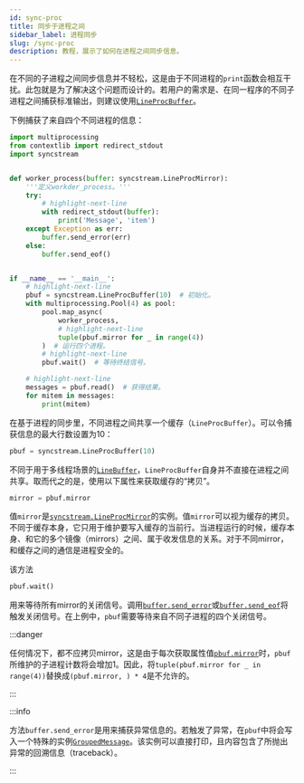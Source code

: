 ```yaml
---
id: sync-proc
title: 同步于进程之间
sidebar_label: 进程同步
slug: /sync-proc
description: 教程，展示了如何在进程之间同步信息。
---
```


在不同的子进程之间同步信息并不轻松，这是由于不同进程的`print`函数会相互干扰。此包就是为了解决这个问题而设计的。若用户的需求是、在同一程序的不同子进程之间捕获标准输出，则建议使用[`LineProcBuffer`](../apis/mproc/LineProcBuffer.mdx)。

下例捕获了来自四个不同进程的信息：

```python showLineNumbers title="sync-proc.py"
import multiprocessing
from contextlib import redirect_stdout
import syncstream


def worker_process(buffer: syncstream.LineProcMirror):
    '''定义workder_process。'''
    try:
        # highlight-next-line
        with redirect_stdout(buffer):
            print('Message', 'item')
    except Exception as err:
        buffer.send_error(err)
    else:
        buffer.send_eof()


if __name__ == '__main__':
    # highlight-next-line
    pbuf = syncstream.LineProcBuffer(10)  # 初始化。
    with multiprocessing.Pool(4) as pool:
        pool.map_async(
            worker_process,
            # highlight-next-line
            tuple(pbuf.mirror for _ in range(4))
        )  # 运行四个进程。
        # highlight-next-line
        pbuf.wait()  # 等待终结信号。

    # highlight-next-line
    messages = pbuf.read()  # 获得结果。
    for mitem in messages:
        print(mitem)
```

在基于进程的同步里，不同进程之间共享一个缓存（`LineProcBuffer`）。可以令捕获信息的最大行数设置为10：

```python
pbuf = syncstream.LineProcBuffer(10)
```

不同于用于多线程场景的[`LineBuffer`](../apis/mproc/LineBuffer.mdx)，`LineProcBuffer`自身并不直接在进程之间共享。取而代之的是，使用以下属性来获取缓存的“拷贝”。

```python
mirror = pbuf.mirror
```

值`mirror`是[`syncstream.LineProcMirror`](../apis/mproc/LineProcMirror.mdx)的实例。值`mirror`可以视为缓存的拷贝。不同于缓存本身，它只用于维护要写入缓存的当前行。当进程运行的时候，缓存本身、和它的多个镜像（mirrors）之间、属于收发信息的关系。对于不同mirror，和缓存之间的通信是进程安全的。

该方法

```python
pbuf.wait()
```

用来等待所有mirror的关闭信号。调用[`buffer.send_error`](../apis/mproc/LineProcMirror.mdx#-send_error)或[`buffer.send_eof`](../apis/mproc/LineProcMirror.mdx#-send_eof)将触发关闭信号。在上例中，`pbuf`需要等待来自不同子进程的四个关闭信号。

:::danger

任何情况下，都不应拷贝mirror，这是由于每次获取属性值[`pbuf.mirror`](../apis/mproc/LineProcBuffer.mdx#-mirror)时，`pbuf`所维护的子进程计数将会增加1。因此，将`tuple(pbuf.mirror for _ in range(4))`替换成`(pbuf.mirror, ) * 4`是不允许的。

:::

:::info

方法`buffer.send_error`是用来捕获异常信息的。若触发了异常，在`pbuf`中将会写入一个特殊的实例[`GroupedMessage`](../apis/base/GroupedMessage.mdx)。该实例可以直接打印，且内容包含了所抛出异常的回溯信息（traceback）。

:::
